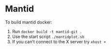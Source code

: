 # Mantid

To build mantid docker:
 1. Run `docker build -t mantid-git .`
 2. Use the start script `./mantidplot.sh`
 3. If you can't connect to the X server try `xhost +`
